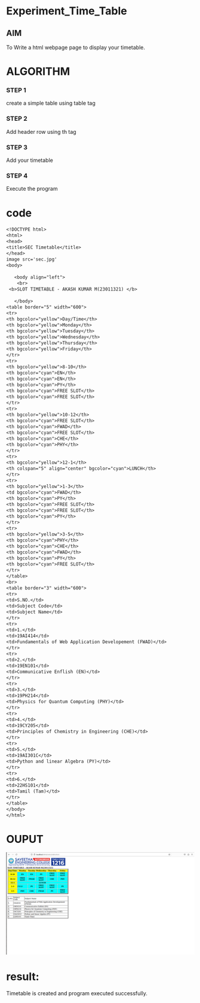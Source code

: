 # Experiment_Time_Table

## AIM
To Write a html webpage page to display your timetable.

# ALGORITHM
### STEP 1
create a simple table using table tag
### STEP 2
Add header row using th tag
### STEP 3
Add your timetable
### STEP 4
Execute the program

# code
```
<!DOCTYPE html>
<html>
<head>
<title>SEC Timetable</title>
</head>
image src='sec.jpg'
<body>

   <body align="left">
    <br>
 <b>SLOT TIMETABLE - AKASH KUMAR M(23011321) </b>

   </body>
<table border="5" width="600">
<tr>
<th bgcolor="yellow">Day/Time</th>
<th bgcolor="yellow">Monday</th>
<th bgcolor="yellow">Tuesday</th>
<th bgcolor="yellow">Wednesday</th>
<th bgcolor="yellow">Thursday</th>
<th bgcolor="yellow">Friday</th>
</tr>
<tr>
<th bgcolor="yellow">8-10</th>
<th bgcolor="cyan">EN</th>
<th bgcolor="cyan">EN</th>
<th bgcolor="cyan">PY</th>
<th bgcolor="cyan">FREE SLOT</th>
<th bgcolor="cyan">FREE SLOT</th>
</tr>
<tr>
<th bgcolor="yellow">10-12</th>
<th bgcolor="cyan">FREE SLOT</th>
<th bgcolor="cyan">FWAD</th>
<th bgcolor="cyan">FREE SLOT</th>
<th bgcolor="cyan">CHE</th>
<th bgcolor="cyan">PHY</th>
</tr>
<tr>
<th bgcolor="yellow">12-1</th>
<th colspan="5" align="center" bgcolor="cyan">LUNCH</th>
</tr>
<tr>
<th bgcolor="yellow">1-3</th>
<td bgcolor="cyan">FWAD</th>
<th bgcolor="cyan">PY</th>
<th bgcolor="cyan">FREE SLOT</th>
<th bgcolor="cyan">FREE SLOT</th>
<th bgcolor="cyan">PY</th>
</tr>
<tr>
<th bgcolor="yellow">3-5</th>
<th bgcolor="cyan">PHY</th>
<th bgcolor="cyan">CHE</th>
<th bgcolor="cyan">FWAD</th>
<th bgcolor="cyan">PY</th>
<th bgcolor="cyan">FREE SLOT</th>
</tr>
</table>
<br>
<table border="3" width="600">
<tr>
<td>S.NO.</td>
<td>Subject Code</td>
<td>Subject Name</td>
</tr>
<tr>
<td>1.</td>
<td>19AI414</td>
<td>Fundamentals of Web Application Developement (FWAD)</td>
</tr>
<tr>
<td>2.</td>
<td>19EN101</td>
<td>Communicative Enflish (EN)</td>
</tr>
<tr>
<td>3.</td>
<td>19PH214</td>
<td>Physics for Quantum Computing (PHY)</td>
</tr>
<tr>
<td>4.</td>
<td>19CY205</td>
<td>Principles of Chemistry in Engineering (CHE)</td>
</tr>
<tr>
<td>5.</td>
<td>19AI301C</td>
<td>Python and linear Algebra (PY)</td>
</tr>
<tr>
<td>6.</td>
<td>22HS101</td>
<td>Tamil (Tam)</td>
</tr>
</table>
</body>
</html>
```



# OUPUT
![output](./timetable.png)
# result:
Timetable is created and program executed successfully.
